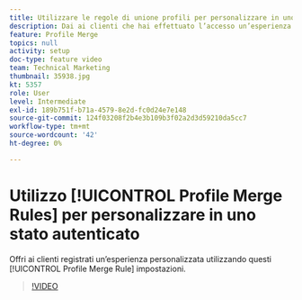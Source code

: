 ```yaml
---
title: Utilizzare le regole di unione profili per personalizzare in uno stato autenticato
description: Dai ai clienti che hai effettuato l’accesso un’esperienza personalizzata utilizzando queste impostazioni delle regole di unione profili .
feature: Profile Merge
topics: null
activity: setup
doc-type: feature video
team: Technical Marketing
thumbnail: 35938.jpg
kt: 5357
role: User
level: Intermediate
exl-id: 189b751f-b71a-4579-8e2d-fc0d24e7e148
source-git-commit: 124f03208f2b4e3b109b3f02a2d3d59210da5cc7
workflow-type: tm+mt
source-wordcount: '42'
ht-degree: 0%

---
```


# Utilizzo [!UICONTROL Profile Merge Rules] per personalizzare in uno stato autenticato

Offri ai clienti registrati un’esperienza personalizzata utilizzando questi [!UICONTROL Profile Merge Rule] impostazioni.

>[!VIDEO](https://video.tv.adobe.com/v/35938/?quality=12&learn=on)
